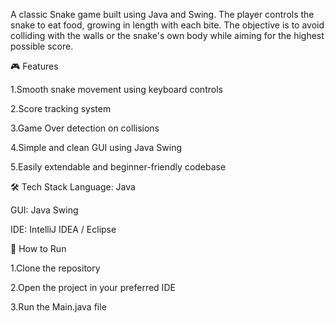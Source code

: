 A classic Snake game built using Java and Swing. The player controls the snake to eat food, growing in length with each bite. The objective is to avoid colliding with the walls or the snake's own body while aiming for the highest possible score.

🎮 Features

1.Smooth snake movement using keyboard controls

2.Score tracking system

3.Game Over detection on collisions

4.Simple and clean GUI using Java Swing

5.Easily extendable and beginner-friendly codebase

🛠️ Tech Stack
Language: Java

GUI: Java Swing

IDE: IntelliJ IDEA / Eclipse


🚀 How to Run

1.Clone the repository

2.Open the project in your preferred IDE

3.Run the Main.java file
